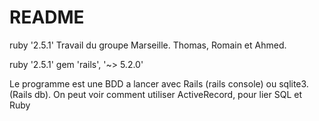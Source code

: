 # README
ruby '2.5.1'
Travail du groupe Marseille.
Thomas, Romain et Ahmed.

ruby '2.5.1'
gem 'rails', '~> 5.2.0'

Le programme est une BDD a lancer avec Rails (rails console) ou sqlite3. (Rails db).
On peut voir comment utiliser ActiveRecord, pour lier SQL et Ruby
